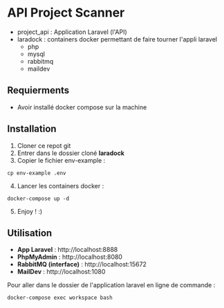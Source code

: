 # API Project Scanner

- project_api : Application Laravel (l'API)
- laradock : containers docker permettant de faire tourner l'appli laravel
	- php
	- mysql
	- rabbitmq
	- maildev


## Requierments 
- Avoir installé docker compose sur la machine

## Installation

1. Cloner ce repot git
2. Entrer dans le dossier cloné **laradock**
3. Copier le fichier env-example :
```
cp env-example .env
```

4. Lancer les containers docker :
```
docker-compose up -d
```

5. Enjoy ! :)


## Utilisation

- **App Laravel** : http://localhost:8888
- **PhpMyAdmin** : http://localhost:8080
- **RabbitMQ (interface)** : http://localhost:15672
- **MailDev** : http://localhost:1080

Pour aller dans le dossier de l'application laravel en ligne de commande : 
```
docker-compose exec workspace bash
```

